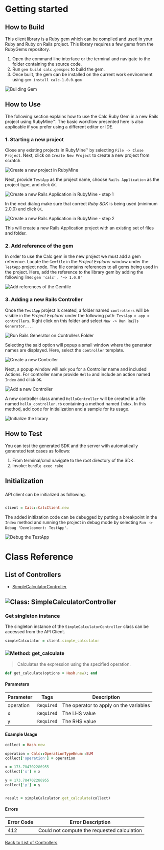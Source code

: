 # Getting started

## How to Build

This client library is a Ruby gem which can be compiled and used in your Ruby and Ruby on Rails project. This library requires a few gems from the RubyGems repository.

1. Open the command line interface or the terminal and navigate to the folder containing the source code.
2. Run ``` gem build calc.gemspec ``` to build the gem.
3. Once built, the gem can be installed on the current work environment using ``` gem install calc-1.0.0.gem ```

![Building Gem](https://apidocs.io/illustration/ruby?step=buildSDK&workspaceFolder=Calc-Ruby&workspaceName=Calc-Ruby&projectName=calc&gemName=calc&gemVer=1.0.0)

## How to Use

The following section explains how to use the Calc Ruby Gem in a new Rails project using RubyMine&trade;. The basic workflow presented here is also applicable if you prefer using a different editor or IDE.

### 1. Starting a new project

Close any existing projects in RubyMine&trade; by selecting ``` File -> Close Project ```. Next, click on ``` Create New Project ``` to create a new project from scratch.

![Create a new project in RubyMine](https://apidocs.io/illustration/ruby?step=createNewProject0&workspaceFolder=Calc-Ruby&workspaceName=Calc&projectName=calc&gemName=calc&gemVer=1.0.0)

Next, provide ``` TestApp ``` as the project name, choose ``` Rails Application ``` as the project type, and click ``` OK ```.

![Create a new Rails Application in RubyMine - step 1](https://apidocs.io/illustration/ruby?step=createNewProject1&workspaceFolder=Calc-Ruby&workspaceName=Calc&projectName=calc&gemName=calc&gemVer=1.0.0)

In the next dialog make sure that correct *Ruby SDK* is being used (minimum 2.0.0) and click ``` OK ```.

![Create a new Rails Application in RubyMine - step 2](https://apidocs.io/illustration/ruby?step=createNewProject2&workspaceFolder=Calc-Ruby&workspaceName=Calc&projectName=calc&gemName=calc&gemVer=1.0.0)

This will create a new Rails Application project with an existing set of files and folder.

### 2. Add reference of the gem

In order to use the Calc gem in the new project we must add a gem reference. Locate the ```Gemfile``` in the *Project Explorer* window under the ``` TestApp ``` project node. The file contains references to all gems being used in the project. Here, add the reference to the library gem by adding the following line: ``` gem 'calc', '~> 1.0.0' ```

![Add references of the Gemfile](https://apidocs.io/illustration/ruby?step=addReference&workspaceFolder=Calc-Ruby&workspaceName=Calc&projectName=calc&gemName=calc&gemVer=1.0.0)

### 3. Adding a new Rails Controller

Once the ``` TestApp ``` project is created, a folder named ``` controllers ``` will be visible in the *Project Explorer* under the following path: ``` TestApp > app > controllers ```. Right click on this folder and select ``` New -> Run Rails Generator... ```.

![Run Rails Generator on Controllers Folder](https://apidocs.io/illustration/ruby?step=addCode0&workspaceFolder=Calc-Ruby&workspaceName=Calc&projectName=calc&gemName=calc&gemVer=1.0.0)

Selecting the said option will popup a small window where the generator names are displayed. Here, select the ``` controller ``` template.

![Create a new Controller](https://apidocs.io/illustration/ruby?step=addCode1&workspaceFolder=Calc-Ruby&workspaceName=Calc&projectName=calc&gemName=calc&gemVer=1.0.0)

Next, a popup window will ask you for a Controller name and included Actions. For controller name provide ``` Hello ``` and include an action named ``` Index ``` and click ``` OK ```.

![Add a new Controller](https://apidocs.io/illustration/ruby?step=addCode2&workspaceFolder=Calc-Ruby&workspaceName=Calc&projectName=calc&gemName=calc&gemVer=1.0.0)

A new controller class anmed ``` HelloController ``` will be created in a file named ``` hello_controller.rb ``` containing a method named ``` Index ```. In this method, add code for initialization and a sample for its usage.

![Initialize the library](https://apidocs.io/illustration/ruby?step=addCode3&workspaceFolder=Calc-Ruby&workspaceName=Calc&projectName=calc&gemName=calc&gemVer=1.0.0)

## How to Test

You can test the generated SDK and the server with automatically generated test
cases as follows:

  1. From terminal/cmd navigate to the root directory of the SDK.
  2. Invoke: `bundle exec rake`

## Initialization

### 

API client can be initialized as following.

```ruby

client = Calc::CalcClient.new
```

The added initlization code can be debugged by putting a breakpoint in the ``` Index ``` method and running the project in debug mode by selecting ``` Run -> Debug 'Development: TestApp' ```.

![Debug the TestApp](https://apidocs.io/illustration/ruby?step=addCode4&workspaceFolder=Calc-Ruby&workspaceName=Calc&projectName=calc&gemName=calc&gemVer=1.0.0&initLine=client%2520%253D%2520CalcClient.new)

# Class Reference

## <a name="list_of_controllers"></a>List of Controllers

* [SimpleCalculatorController](#simple_calculator_controller)

## <a name="simple_calculator_controller"></a>![Class: ](https://apidocs.io/img/class.png ".SimpleCalculatorController") SimpleCalculatorController

### Get singleton instance

The singleton instance of the ``` SimpleCalculatorController ``` class can be accessed from the API Client.

```ruby
simpleCalculator = client.simple_calculator
```

### <a name="get_calculate"></a>![Method: ](https://apidocs.io/img/method.png ".SimpleCalculatorController.get_calculate") get_calculate

> Calculates the expression using the specified operation.


```ruby
def get_calculate(options = Hash.new); end
```

#### Parameters

| Parameter | Tags | Description |
|-----------|------|-------------|
| operation |  ``` Required ```  | The operator to apply on the variables |
| x |  ``` Required ```  | The LHS value |
| y |  ``` Required ```  | The RHS value |


#### Example Usage

```ruby
collect = Hash.new

operation = Calc::OperationTypeEnum::SUM
collect['operation'] = operation

x = 173.784702286955
collect['x'] = x

y = 173.784702286955
collect['y'] = y


result = simpleCalculator.get_calculate(collect)

```

#### Errors

| Error Code | Error Description |
|------------|-------------------|
| 412 | Could not compute the requested calculation |



[Back to List of Controllers](#list_of_controllers)



